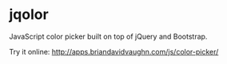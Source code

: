 jqolor
======

JavaScript color picker built on top of jQuery and Bootstrap.

Try it online:
http://apps.briandavidvaughn.com/js/color-picker/

